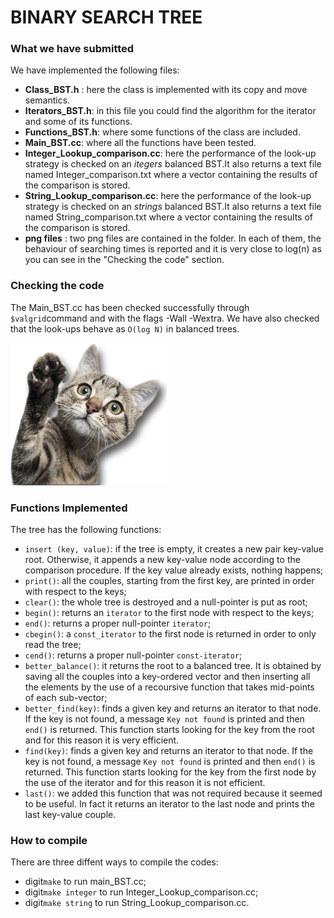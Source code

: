 # BINARY SEARCH TREE

### What we have submitted
We have implemented the following files:

- **Class_BST.h** : here the class is implemented with its copy and move semantics. 
- **Iterators_BST.h**: in this file you could find the algorithm for the iterator and some of its functions.
- **Functions_BST.h**: where some functions of the class are included.
- **Main_BST.cc**: where all the functions have been tested.
- **Integer_Lookup_comparison.cc**: here the performance of the look-up strategy is checked on an *itegers* balanced BST.It also returns a text file named Integer_comparison.txt where a vector containing the results of the comparison is stored. 
- **String_Lookup_comparison.cc**: here the performance of the look-up strategy is checked on an *strings* balanced BST.It also returns a text file named String_comparison.txt where a vector containing the results of the comparison is stored.
- **png files** : two png files are contained in the folder. In each of them, the behaviour of searching times is reported and it is very close to log(n) as you can see in the "Checking the code" section.

### Checking the code
The Main_BST.cc has been checked successfully through `$valgrid`command and with the flags -Wall -Wextra.
We have also checked that the look-ups behave as `O(log N)` in balanced trees.

![](gatto.png)

### Functions Implemented
The tree has the following functions:

- `insert (key, value)`: if the tree is empty, it creates a new pair key-value root. Otherwise, it appends a new key-value node according to the comparison procedure. If the key value already exists, nothing happens;
- `print()`: all the couples, starting from the first key, are printed in order with respect to the keys;
- `clear()`: the whole tree is destroyed and a null-pointer is put as root;
- `begin()`: returns an `iterator` to the first node with respect to the keys;
- `end()`: returns a proper null-pointer `iterator`;
- `cbegin()`: a `const_iterator` to the first node is returned in order to only read the tree;
- `cend()`: returns a proper null-pointer `const-iterator`;
- `better_balance()`: it returns the root to a balanced tree. It is obtained by saving all the couples into a key-ordered vector and then inserting all the elements by the use of a recoursive function that takes mid-points of each sub-vector;
- `better_find(key)`: finds a given key and returns an iterator to that node. If the key is not found, a message `Key not found` is printed and then `end()` is returned. This function starts looking for the key from the root and for this reason it is very efficient.
- `find(key)`: finds a given key and returns an iterator to that node. If the key is not found, a message `Key not found` is printed and then `end()` is returned. This function starts looking for the key from the first node by the use of the iterator and for this reason it is not efficient.
- `last()`: we added this function that was not required because it seemed to be useful. In fact it returns an iterator to the last node and prints the last key-value couple.

### How to compile

There are three diffent ways to compile the codes:

- digit`make` to run main_BST.cc;
- digit`make integer` to run Integer_Lookup_comparison.cc;
- digit`make string` to run String_Lookup_comparison.cc.






